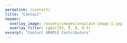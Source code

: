 ```yaml
---
permalink: /contact/
title: "Contact"
header:
  overlay_image: /assets/images/unsplash-image-1.jpg
  overlay_filter: rgba(255, 0, 0, 0.5)
excerpt: "Contact GRAPLE Contributors"
---
```

